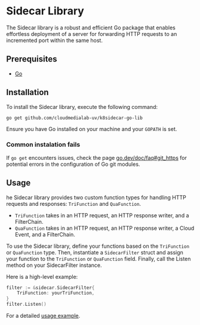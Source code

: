 # Sidecar Library

The Sidecar library is a robust and efficient Go package that enables effortless deployment of a server for forwarding HTTP requests to an incremented port within the same host.

## Prerequisites

-   [Go](https://go.dev/doc/install)

## Installation

To install the Sidecar library, execute the following command:

```bash
go get github.com/cloudmedialab-uv/k8sidecar-go-lib
```

Ensure you have Go installed on your machine and your `GOPATH` is set.

### Common instalation fails

If `go get` encounters issues, check the page [go.dev/doc/faq#git_https](https://go.dev/doc/faq#git_https) for potential errors in the configuration of Go git modules.

## Usage

he Sidecar library provides two custom function types for handling HTTP requests and responses: `TriFunction` and `QuaFunction`.

-   `TriFunction` takes in an HTTP request, an HTTP response writer, and a FilterChain.
-   `QuaFunction` takes in an HTTP request, an HTTP response writer, a Cloud Event, and a FilterChain.

To use the Sidecar library, define your functions based on the `TriFunction` or `QuaFunction` type. Then, instantiate a `SidecarFilter` struct and assign your function to the `TriFunction` or `QuaFunction` field. Finally, call the Listen method on your SidecarFilter instance.

Here is a high-level example:

```go
filter := &sidecar.SidecarFilter{
    TriFunction: yourTriFunction,
}
filter.Listen()
```

For a detailed [usage example](https://github/).
